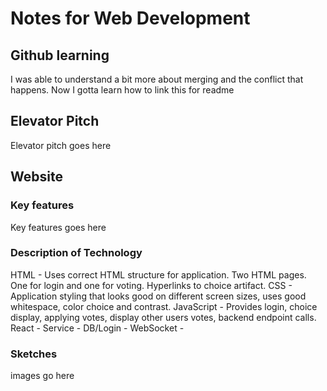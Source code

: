 # Notes for Web Development
## Github learning
I was able to understand a bit more about merging and the conflict that happens.
Now I gotta learn how to link this for readme

## Elevator Pitch
Elevator pitch goes here

## Website
### Key features
Key features goes here

### Description of Technology
HTML - Uses correct HTML structure for application. Two HTML pages. One for login and one for voting. Hyperlinks to choice artifact.
CSS - Application styling that looks good on different screen sizes, uses good whitespace, color choice and contrast.
JavaScript - Provides login, choice display, applying votes, display other users votes, backend endpoint calls.
React - 
Service - 
DB/Login - 
WebSocket - 

### Sketches
images go here
